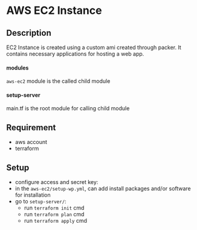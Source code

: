 # AWS EC2 Instance

## Description
EC2 Instance is created using a custom ami created through packer. It contains necessary applications for hosting a web app.

#### modules
`aws-ec2` module is the called child module

#### setup-server
main.tf is the root module for calling child module

## Requirement
- aws account
- terraform

## Setup
- configure access and secret key:
- in the `aws-ec2/setup-wp.yml`, can add install packages and/or software for installation
- go to `setup-server/`:
    - run `terraform init` cmd
    - run `terraform plan` cmd
    - run `terraform apply` cmd